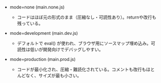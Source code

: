 - mode=none (main.none.js)

  - コードはほぼ元の形式のまま（圧縮なし・可読性あり）。returnや改行も残っている。

- mode=development (main.dev.js)

  - デフォルトで eval() が使われ、ブラウザ用にソースマップ埋め込み。可読性は低いが開発向けでデバッグしやすい。

- mode=production (main.prod.js)
  - コードが最小化され、圧縮・難読化されている。コメントも改行もほとんどなく、サイズが最も小さい。
